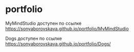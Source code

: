 # portfolio
MyMindStudio доступен по ссылке https://sonyaborovskaya.github.io/portfolio/MyMindStudio

Dogs доступен по ссылке https://sonyaborovskaya.github.io/portfolio/Dogs/
